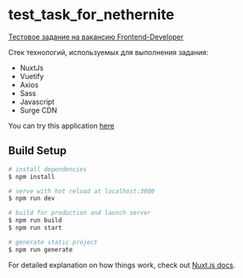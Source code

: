 # test_task_for_nethernite

[Тестовое задание на вакансию Frontend-Developer](https://docs.google.com/document/d/1DxR5ZAflS9k5mCEGrQwynPT78TW2OSZTHcARBVTxRAQ/edit?usp=sharing)

Стек технологий, используемых для выполнения задания:
* NuxtJs
* Vuetify
* Axios
* Sass
* Javascript
* Surge CDN

You can try this application [here](http://test_task_for_nethernite.surge.sh/)


## Build Setup

```bash
# install dependencies
$ npm install

# serve with hot reload at localhost:3000
$ npm run dev

# build for production and launch server
$ npm run build
$ npm run start

# generate static project
$ npm run generate
```

For detailed explanation on how things work, check out [Nuxt.js docs](https://nuxtjs.org).
